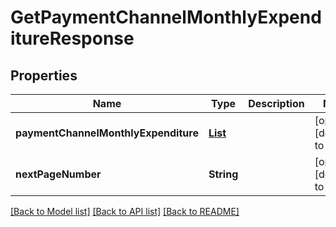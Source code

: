 # GetPaymentChannelMonthlyExpenditureResponse
## Properties

| Name | Type | Description | Notes |
|------------ | ------------- | ------------- | -------------|
| **paymentChannelMonthlyExpenditure** | [**List**](PaymentChannelMonthlyExpenditure.md) |  | [optional] [default to null] |
| **nextPageNumber** | **String** |  | [optional] [default to null] |

[[Back to Model list]](../README.md#documentation-for-models) [[Back to API list]](../README.md#documentation-for-api-endpoints) [[Back to README]](../README.md)

